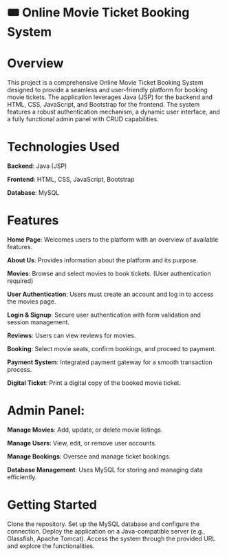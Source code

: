 # 🎟️ Online Movie Ticket Booking System

# Overview

This project is a comprehensive Online Movie Ticket Booking System designed to provide a seamless and user-friendly platform for booking movie tickets. The application leverages Java (JSP) for the backend and HTML, CSS, JavaScript, and Bootstrap for the frontend. The system features a robust authentication mechanism, a dynamic user interface, and a fully functional admin panel with CRUD capabilities.

# Technologies Used
**Backend**: Java (JSP)

**Frontend**: HTML, CSS, JavaScript, Bootstrap

**Database**: MySQL


# Features

**Home Page**: Welcomes users to the platform with an overview of available features.

**About Us**: Provides information about the platform and its purpose.

**Movies**: Browse and select movies to book tickets. (User authentication required)

**User Authentication**: Users must create an account and log in to access the movies page.

**Login & Signup**: Secure user authentication with form validation and session management.

**Reviews**: Users can view reviews for movies.

**Booking**: Select movie seats, confirm bookings, and proceed to payment.

**Payment System**: Integrated payment gateway for a smooth transaction process.

**Digital Ticket**: Print a digital copy of the booked movie ticket.


# Admin Panel:
**Manage Movies**: Add, update, or delete movie listings.

**Manage Users**: View, edit, or remove user accounts.

**Manage Bookings**: Oversee and manage ticket bookings.

**Database Management**: Uses MySQL for storing and managing data efficiently.



# Getting Started

Clone the repository.
Set up the MySQL database and configure the connection.
Deploy the application on a Java-compatible server (e.g., Glassfish, Apache Tomcat).
Access the system through the provided URL and explore the functionalities.
